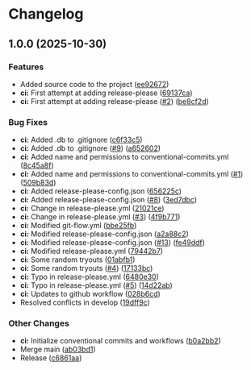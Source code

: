 # Changelog

## 1.0.0 (2025-10-30)


### Features

* Added source code to the project ([ee92672](https://github.com/bmartens88/TesterkeTest/commit/ee92672df9d40dde9f11795fc21fada04c3ab8fb))
* **ci:** First attempt at adding release-please ([69137ca](https://github.com/bmartens88/TesterkeTest/commit/69137ca9c9697b8698cc7732795d46fb67646b03))
* **ci:** First attempt at adding release-please ([#2](https://github.com/bmartens88/TesterkeTest/issues/2)) ([be8cf2d](https://github.com/bmartens88/TesterkeTest/commit/be8cf2d398ef40ac0669b65fa16b7b8b0e847392))


### Bug Fixes

* **ci:** Added .db to .gitignore ([c6f33c5](https://github.com/bmartens88/TesterkeTest/commit/c6f33c55bc4ff3dc10c8eefccea794c99f2ddda9))
* **ci:** Added .db to .gitignore ([#9](https://github.com/bmartens88/TesterkeTest/issues/9)) ([a652602](https://github.com/bmartens88/TesterkeTest/commit/a652602ce03577298478c16c53e1c7f32b8c2b6b))
* **ci:** Added name and permissions to conventional-commits.yml ([8c45a8f](https://github.com/bmartens88/TesterkeTest/commit/8c45a8f8dcc041e49c4082d5e72207d47510520f))
* **ci:** Added name and permissions to conventional-commits.yml ([#1](https://github.com/bmartens88/TesterkeTest/issues/1)) ([509b83d](https://github.com/bmartens88/TesterkeTest/commit/509b83d10c96d54bd0d924096c2a84823386bdb2))
* **ci:** Added release-please-config.json ([656225c](https://github.com/bmartens88/TesterkeTest/commit/656225c6830955ff3eb42f725e89423dee065f6b))
* **ci:** Added release-please-config.json ([#8](https://github.com/bmartens88/TesterkeTest/issues/8)) ([3ed7dbc](https://github.com/bmartens88/TesterkeTest/commit/3ed7dbc9f2238ae1d95cffb30a36a4f452110f43))
* **ci:** Change in release-please.yml ([21021ce](https://github.com/bmartens88/TesterkeTest/commit/21021ce3cd14fc83f8e926acb10fc211fe4cd46e))
* **ci:** Change in release-please.yml ([#3](https://github.com/bmartens88/TesterkeTest/issues/3)) ([4f9b771](https://github.com/bmartens88/TesterkeTest/commit/4f9b771f7717048fad5d2a60ef11f74e1ed05373))
* **ci:** Modified git-flow.yml ([bbe25fb](https://github.com/bmartens88/TesterkeTest/commit/bbe25fbb44ca966702a8c8050a1ba901e3e7145e))
* **ci:** Modified release-please-config.json ([a2a88c2](https://github.com/bmartens88/TesterkeTest/commit/a2a88c252f680a68eb822ae8a4abc6d554628cae))
* **ci:** Modified release-please-config.json ([#13](https://github.com/bmartens88/TesterkeTest/issues/13)) ([fe49ddf](https://github.com/bmartens88/TesterkeTest/commit/fe49ddfc26e18aa89166eb7f06e8cafff5718e74))
* **ci:** Modified release-please.yml ([79442b7](https://github.com/bmartens88/TesterkeTest/commit/79442b722cebbac73da8e7456bdef4ec82686763))
* **ci:** Some random tryouts ([01abfb1](https://github.com/bmartens88/TesterkeTest/commit/01abfb165ed4ff1e91638a8c534f36ba3df19cd0))
* **ci:** Some random tryouts ([#4](https://github.com/bmartens88/TesterkeTest/issues/4)) ([17133bc](https://github.com/bmartens88/TesterkeTest/commit/17133bc2c073a48e2d592be0991fcff044f0cea9))
* **ci:** Typo in release-please.yml ([6480e30](https://github.com/bmartens88/TesterkeTest/commit/6480e30d785a61780cd4faa6190b5bfe7b13364d))
* **ci:** Typo in release-please.yml ([#5](https://github.com/bmartens88/TesterkeTest/issues/5)) ([14d22ab](https://github.com/bmartens88/TesterkeTest/commit/14d22abcbb0b4ba179a35095880a0bd73e40a6ba))
* **ci:** Updates to github workflow ([028b6cd](https://github.com/bmartens88/TesterkeTest/commit/028b6cdd619450bdae533e44aa9df05a70601a7e))
* Resolved conflicts in develop ([19dff9c](https://github.com/bmartens88/TesterkeTest/commit/19dff9cd68e285faad0893b774ccdcd1daaf514b))


### Other Changes

* **ci:** Initialize conventional commits and workflows ([b0a2bb2](https://github.com/bmartens88/TesterkeTest/commit/b0a2bb26232f917a65d45f41994595955751b4ed))
* Merge main ([ab03bd1](https://github.com/bmartens88/TesterkeTest/commit/ab03bd12c2dc669364d4763766c5512e7f1e73bb))
* Release ([c6861aa](https://github.com/bmartens88/TesterkeTest/commit/c6861aa40b21594a2aece73ccb27e191823871e6))
